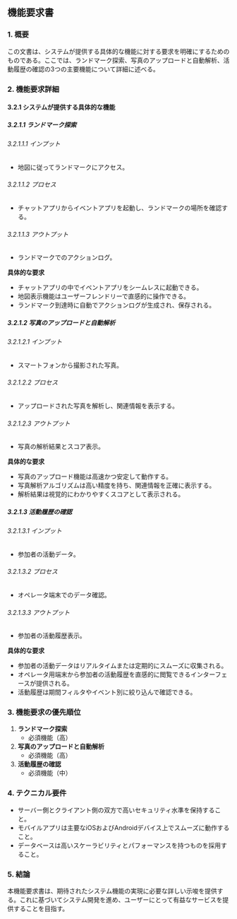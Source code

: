 ## 機能要求書

### 1. 概要
この文書は、システムが提供する具体的な機能に対する要求を明確にするためのものである。ここでは、ランドマーク探索、写真のアップロードと自動解析、活動履歴の確認の3つの主要機能について詳細に述べる。

### 2. 機能要求詳細

#### 3.2.1 システムが提供する具体的な機能

##### 3.2.1.1 ランドマーク探索
###### 3.2.1.1.1 インプット
- 地図に従ってランドマークにアクセス。

###### 3.2.1.1.2 プロセス
- チャットアプリからイベントアプリを起動し、ランドマークの場所を確認する。

###### 3.2.1.1.3 アウトプット
- ランドマークでのアクションログ。

**具体的な要求**
- チャットアプリの中でイベントアプリをシームレスに起動できる。
- 地図表示機能はユーザーフレンドリーで直感的に操作できる。
- ランドマーク到達時に自動でアクションログが生成され、保存される。


##### 3.2.1.2 写真のアップロードと自動解析
###### 3.2.1.2.1 インプット
- スマートフォンから撮影された写真。

###### 3.2.1.2.2 プロセス
- アップロードされた写真を解析し、関連情報を表示する。

###### 3.2.1.2.3 アウトプット
- 写真の解析結果とスコア表示。

**具体的な要求**
- 写真のアップロード機能は高速かつ安定して動作する。
- 写真解析アルゴリズムは高い精度を持ち、関連情報を正確に表示する。
- 解析結果は視覚的にわかりやすくスコアとして表示される。


##### 3.2.1.3 活動履歴の確認
###### 3.2.1.3.1 インプット
- 参加者の活動データ。

###### 3.2.1.3.2 プロセス
- オペレータ端末でのデータ確認。

###### 3.2.1.3.3 アウトプット
- 参加者の活動履歴表示。

**具体的な要求**
- 参加者の活動データはリアルタイムまたは定期的にスムーズに収集される。
- オペレータ用端末から参加者の活動履歴を直感的に閲覧できるインターフェースが提供される。
- 活動履歴は期間フィルタやイベント別に絞り込んで確認できる。

### 3. 機能要求の優先順位
1. **ランドマーク探索**
    - 必須機能（高）
2. **写真のアップロードと自動解析**
    - 必須機能（高）
3. **活動履歴の確認**
    - 必須機能（中）

### 4. テクニカル要件
- サーバー側とクライアント側の双方で高いセキュリティ水準を保持すること。
- モバイルアプリは主要なiOSおよびAndroidデバイス上でスムーズに動作すること。
- データベースは高いスケーラビリティとパフォーマンスを持つものを採用すること。

### 5. 結論
本機能要求書は、期待されたシステム機能の実現に必要な詳しい示唆を提供する。これに基づいてシステム開発を進め、ユーザーにとって有益なサービスを提供することを目指す。